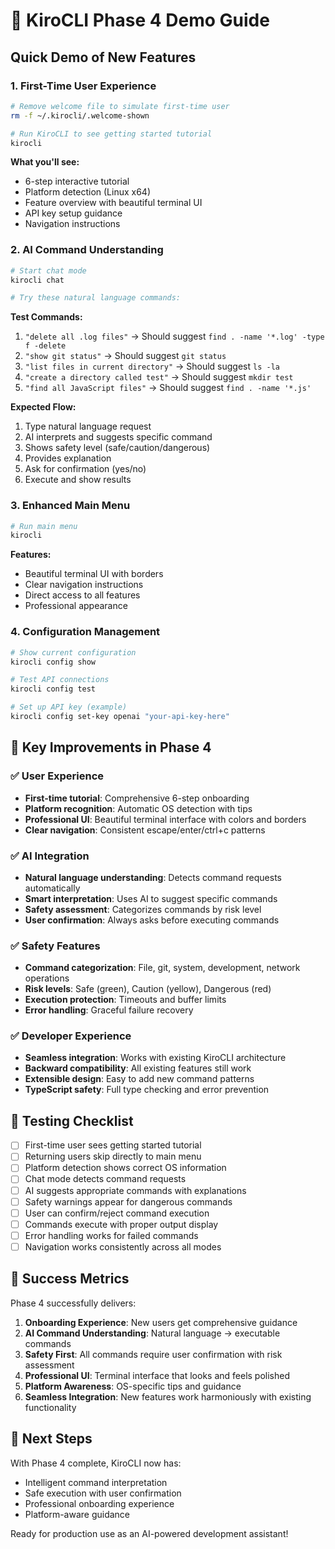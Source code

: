 # 🚀 KiroCLI Phase 4 Demo Guide

## Quick Demo of New Features

### 1. First-Time User Experience

```bash
# Remove welcome file to simulate first-time user
rm -f ~/.kirocli/.welcome-shown

# Run KiroCLI to see getting started tutorial
kirocli
```

**What you'll see:**
- 6-step interactive tutorial
- Platform detection (Linux x64)
- Feature overview with beautiful terminal UI
- API key setup guidance
- Navigation instructions

### 2. AI Command Understanding

```bash
# Start chat mode
kirocli chat

# Try these natural language commands:
```

**Test Commands:**
1. `"delete all .log files"` → Should suggest `find . -name '*.log' -type f -delete`
2. `"show git status"` → Should suggest `git status`
3. `"list files in current directory"` → Should suggest `ls -la`
4. `"create a directory called test"` → Should suggest `mkdir test`
5. `"find all JavaScript files"` → Should suggest `find . -name '*.js'`

**Expected Flow:**
1. Type natural language request
2. AI interprets and suggests specific command
3. Shows safety level (safe/caution/dangerous)
4. Provides explanation
5. Ask for confirmation (yes/no)
6. Execute and show results

### 3. Enhanced Main Menu

```bash
# Run main menu
kirocli
```

**Features:**
- Beautiful terminal UI with borders
- Clear navigation instructions
- Direct access to all features
- Professional appearance

### 4. Configuration Management

```bash
# Show current configuration
kirocli config show

# Test API connections
kirocli config test

# Set up API key (example)
kirocli config set-key openai "your-api-key-here"
```

## 🎯 Key Improvements in Phase 4

### ✅ User Experience
- **First-time tutorial**: Comprehensive 6-step onboarding
- **Platform recognition**: Automatic OS detection with tips
- **Professional UI**: Beautiful terminal interface with colors and borders
- **Clear navigation**: Consistent escape/enter/ctrl+c patterns

### ✅ AI Integration
- **Natural language understanding**: Detects command requests automatically
- **Smart interpretation**: Uses AI to suggest specific commands
- **Safety assessment**: Categorizes commands by risk level
- **User confirmation**: Always asks before executing commands

### ✅ Safety Features
- **Command categorization**: File, git, system, development, network operations
- **Risk levels**: Safe (green), Caution (yellow), Dangerous (red)
- **Execution protection**: Timeouts and buffer limits
- **Error handling**: Graceful failure recovery

### ✅ Developer Experience
- **Seamless integration**: Works with existing KiroCLI architecture
- **Backward compatibility**: All existing features still work
- **Extensible design**: Easy to add new command patterns
- **TypeScript safety**: Full type checking and error prevention

## 🧪 Testing Checklist

- [ ] First-time user sees getting started tutorial
- [ ] Returning users skip directly to main menu
- [ ] Platform detection shows correct OS information
- [ ] Chat mode detects command requests
- [ ] AI suggests appropriate commands with explanations
- [ ] Safety warnings appear for dangerous commands
- [ ] User can confirm/reject command execution
- [ ] Commands execute with proper output display
- [ ] Error handling works for failed commands
- [ ] Navigation works consistently across all modes

## 🎉 Success Metrics

Phase 4 successfully delivers:

1. **Onboarding Experience**: New users get comprehensive guidance
2. **AI Command Understanding**: Natural language → executable commands
3. **Safety First**: All commands require user confirmation with risk assessment
4. **Professional UI**: Terminal interface that looks and feels polished
5. **Platform Awareness**: OS-specific tips and guidance
6. **Seamless Integration**: New features work harmoniously with existing functionality

## 🔧 Next Steps

With Phase 4 complete, KiroCLI now has:
- Intelligent command interpretation
- Safe execution with user confirmation
- Professional onboarding experience
- Platform-aware guidance

Ready for production use as an AI-powered development assistant!